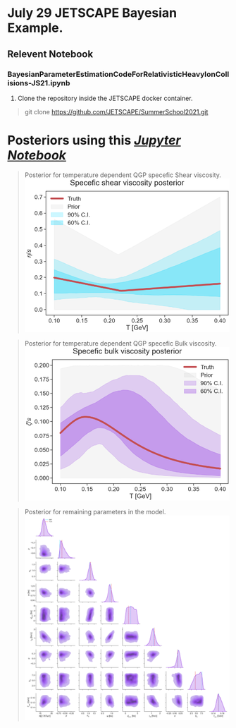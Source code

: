 # July 29 JETSCAPE Bayesian Example.
## Relevent Notebook
### BayesianParameterEstimationCodeForRelativisticHeavyIonCollisions-JS21.ipynb

1. Clone the repository inside the JETSCAPE docker container.
>git clone https://github.com/JETSCAPE/SummerSchool2021.git

# Posteriors using this *[Jupyter Notebook](https://github.com/JETSCAPE/SummerSchool2021/blob/master/Jul28_29_BayesianSoftExample/BayesianParameterEstimationForRelativisticHeavyIonPhysics-JS21.ipynb)*
> Posterior for temperature dependent QGP specefic Shear viscosity.
![alt text](https://github.com/JETSCAPE/SummerSchool2021/blob/master/Jul28_29_BayesianSoftExample/Results/FigureFiles/shear_posterior.png)

> Posterior for temperature dependent QGP specefic Bulk viscosity.
![alt text](https://github.com/JETSCAPE/SummerSchool2021/blob/master/Jul28_29_BayesianSoftExample/Results/FigureFiles/bulk_posterior.png)

> Posterior for remaining parameters in the model.
![alt text](https://github.com/JETSCAPE/SummerSchool2021/blob/master/Jul28_29_BayesianSoftExample/Results/FigureFiles/JETSCAPE_bayesWithoutViscosity.png)

